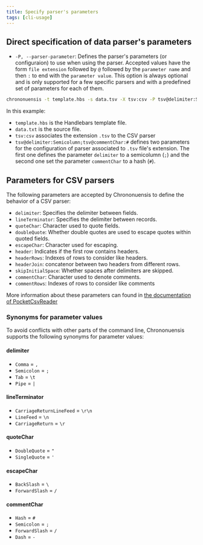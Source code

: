 ```yaml
---
title: Specify parser's parameters
tags: [cli-usage]
---
```

## Direct specification of data parser's parameters

- `-P, --parser-parameter`: Defines the parser's parameters (or configuraion) to use when using the parser. Accepted values have the form `file extension` followed by `@` followed by the `parameter name` and then `:` to end with the `parameter value`. This option is always optional and is only supported for a few specific parsers and with a predefined set of parameters for each of them.

```bash
chrononuensis -t template.hbs -s data.tsv -X tsv:csv -P tsv@delimiter:Semicolumn;tsv@commentChar:#
```

In this example:

- `template.hbs` is the Handlebars template file.
- `data.txt` is the source file.
- `tsv:csv` associates the extension `.tsv` to the CSV parser
- `tsv@delimiter:Semicolumn;tsv@commentChar:#` defines two parameters for the configuration of parser associated to `.tsv` file's extension. The first one defines the parameter `delimiter` to a semicolumn (`;`) and the second one set the parameter `commentChar` to a hash (`#`).

## Parameters for CSV parsers

The following parameters are accepted by Chrononuensis to define the behavior of a CSV parser:

- `delimiter`: Specifies the delimiter between fields.
- `lineTerminator`: Specifies the delimiter between records.
- `quoteChar`: Character used to quote fields.
- `doubleQuote`: Whether double quotes are used to escape quotes within quoted fields.
- `escapeChar`: Character used for escaping.
- `header`: Indicates if the first row contains headers.
- `headerRows`: Indexes of rows to consider like headers.
- `headerJoin`: concatenor between two headers from different rows.
- `skipInitialSpace`: Whether spaces after delimiters are skipped.
- `commentChar`: Character used to denote comments.
- `commentRows`: Indexes of rows to consider like comments

More information about these parameters can found in [the documentation of PocketCsvReader](https://seddryck.github.io/PocketCsvReader/docs/csv-dialect-descriptor/)

### Synonyms for parameter values

To avoid conflicts with other parts of the command line, Chrononuensis supports the following synonyms for parameter values:

#### **delimiter**

- `Comma` = `,`
- `Semicolon` = `;`
- `Tab` = `\t`
- `Pipe` = `|`

#### **lineTerminator**

- `CarriageReturnLineFeed` = `\r\n`
- `LineFeed` = `\n`
- `CarriageReturn` = `\r`

#### **quoteChar**

- `DoubleQuote` = `"`
- `SingleQuote` = `'`

#### **escapeChar**

- `BackSlash` = `\`
- `ForwardSlash` = `/`

#### **commentChar**

- `Hash` = `#`
- `Semicolon` = `;`
- `ForwardSlash` = `/`
- `Dash` = `-`
